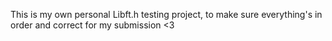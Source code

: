 This is my own personal Libft.h testing project, to make sure everything's in order and correct for my submission <3
